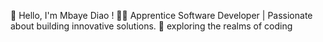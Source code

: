👋 Hello, I'm Mbaye Diao ! 
👨‍💻 Apprentice Software Developer | Passionate about building innovative solutions. 
🌟 exploring the realms of coding
